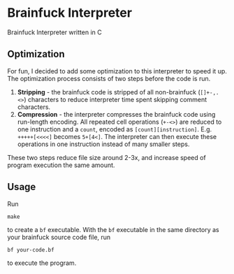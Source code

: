 # Brainfuck Interpreter
Brainfuck Interpreter written in C

## Optimization
For fun, I decided to add some optimization to this interpreter to speed it up. The optimization process consists of two steps before the code is run.
1. **Stripping** - the brainfuck code is stripped of all non-brainfuck (`[]+-,.<>`) characters to reduce interpreter time spent skipping comment characters.
2. **Compression** - the interpreter compresses the brainfuck code using run-length encoding. All repeated cell operations (`+-<>`) are reduced to one instruction and a `count`, encoded as `[count][instruction]`. E.g. `+++++[<<<<]` becomes `5+[4<]`. The interpreter can then execute these operations in one instruction instead of many smaller steps.

These two steps reduce file size around 2-3x, and increase speed of program execution the same amount.

## Usage
Run 
```
make
```
to create a `bf` executable. With the `bf` executable in the same directory as your brainfuck source code file, run
```
bf your-code.bf
```
to execute the program.